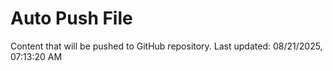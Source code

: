 # Auto Push File

Content that will be pushed to GitHub repository.
Last updated: 08/21/2025, 07:13:20 AM